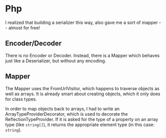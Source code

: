 Php
===

I realized that building a serializer this way, also gave me a sort of mapper -- almost for free!

Encoder/Decoder
---------------

There is no Encoder or Decoder. Instead, there is a Mapper which behaves just like a Deserializer, but without any
encoding.

Mapper
------

The Mapper uses the FromUrlVisitor, which happens to traverse objects as well as arrays. It is already smart about
creating objects, which it only does for class types.

In order to map objects back to arrays, I had to write an ArrayTypeProviderDecorator, which is used to decorate the
ReflectionTypeProvider. If it is asked for the type of a property on an array type (like `string[]`), it returns the
appropriate element type (in this case: `string`).
